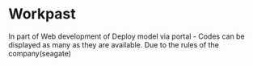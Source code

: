 # Workpast
In part of Web development of Deploy model via portal - Codes can be displayed as many as they are available. Due to the rules of the company(seagate)
